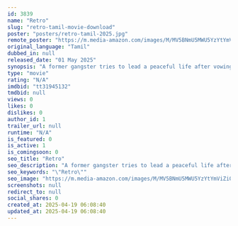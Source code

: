 ```yaml
---
id: 3839
name: "Retro"
slug: "retro-tamil-movie-download"
poster: "posters/retro-tamil-2025.jpg"
remote_poster: "https://m.media-amazon.com/images/M/MV5BNmU5MWU5YzYtYmViZi00NTgxLTkzZmMtMTczYTMyOWZkZjFhXkEyXkFqcGc@._V1_SX300.jpg"
original_language: "Tamil"
dubbed_in: null
released_date: "01 May 2025"
synopsis: "A former gangster tries to lead a peaceful life after vowing to his wife, but his past catches up with him, jeopardizing his newfound tranquility."
type: "movie"
rating: "N/A"
imdbid: "tt31945132"
tmdbid: null
views: 0
likes: 0
dislikes: 0
author_id: 1
trailer_url: null
runtime: "N/A"
is_featured: 0
is_active: 1
is_comingsoon: 0
seo_title: "Retro"
seo_description: "A former gangster tries to lead a peaceful life after vowing to his wife, but his past catches up with him, jeopardizing his newfound tranquility."
seo_keywords: "\"Retro\""
seo_image: "https://m.media-amazon.com/images/M/MV5BNmU5MWU5YzYtYmViZi00NTgxLTkzZmMtMTczYTMyOWZkZjFhXkEyXkFqcGc@._V1_SX300.jpg"
screenshots: null
redirect_to: null
social_shares: 0
created_at: 2025-04-19 06:08:40
updated_at: 2025-04-19 06:08:40
---
```


